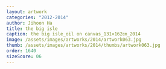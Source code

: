 ```yaml
---
layout: artwork
categories: "2012-2014"
author: Jihoon Ha
title: the big isle
caption: the big isle_oil on canvas_131×162㎝_2014
image: /assets/images/artworks/2014/artwork063.jpg
thumb: /assets/images/artworks/2014/thumbs/artwork063.jpg
order: 1640
sizeScore: 06
---
```

